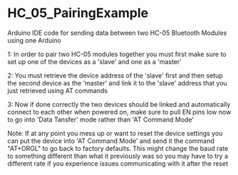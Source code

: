 # HC_05_PairingExample
Arduino IDE code for sending data between two HC-05 Bluetooth Modules using one Arduino

1: In order to pair two HC-05 modules together you must first make sure to set up one of the devices as a 'slave' and one as a 'master'

2: You must retrieve the device address of the 'slave' first and then setup the second device as the 'master' and link it to the 'slave'
   address that you just retrieved using AT commands

3: Now if done correctly the two devices should be linked and automatically connect to each other when powered on, make sure to pull EN pins low now to go into 'Data Tansfer' mode rather than 'AT Command Mode'
   
Note: If at any point you mess up or want to reset the device settings you can put the device into 'AT Command Mode' and send it
         the command "AT+ORGL" to go back to factory defaults. This might change the baud rate to something different than what it
         previously was so you may have to try a different rate if you experience issues communicating with it after the reset
